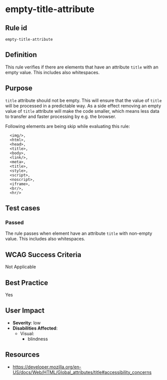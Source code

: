 # empty-title-attribute

## Rule id

`empty-title-attribute`

## Definition

This rule verifies if there are elements that have an attribute `title` with an empty value. This includes also whitespaces.

## Purpose

`title` attribute should not be empty. This will ensure that the value of `title` will be processed in a predictable way. As a side effect removing an empty value of `title` attribute will make the code smaller, which means less data to transfer and faster processing by e.g. the browser.

Following elements are being skip while evaluating this rule:

      <img/>,
      <html>,
      <head>,
      <title>,
      <body>,
      <link/>,
      <meta>,
      <title>,
      <style>,
      <script>,
      <noscript>,
      <iframe>,
      <br/>,
      <hr/>

## Test cases

### Passed

The rule passes when element have an attribute `title` with non-empty value. This includes also whitespaces.

## WCAG Success Criteria

Not Applicable

## Best Practice

Yes

## User Impact

* **Severity**: low
* **Disabilities Affected**:
  * Visual:
    * blindness

## Resources

* https://developer.mozilla.org/en-US/docs/Web/HTML/Global_attributes/title#accessibility_concerns
